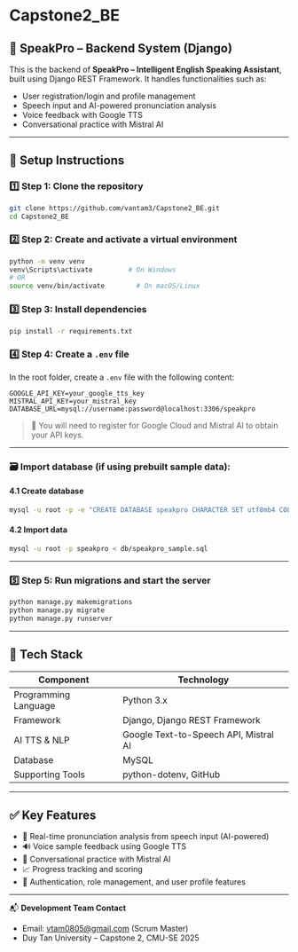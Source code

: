
# Capstone2_BE

## 📘 SpeakPro – Backend System (Django)

This is the backend of **SpeakPro – Intelligent English Speaking Assistant**, built using Django REST Framework. It handles functionalities such as:

- User registration/login and profile management  
- Speech input and AI-powered pronunciation analysis  
- Voice feedback with Google TTS  
- Conversational practice with Mistral AI  

---

## 🚀 Setup Instructions

### 1️⃣ Step 1: Clone the repository
```bash
git clone https://github.com/vantam3/Capstone2_BE.git
cd Capstone2_BE
```

### 2️⃣ Step 2: Create and activate a virtual environment
```bash
python -m venv venv
venv\Scripts\activate         # On Windows
# OR
source venv/bin/activate        # On macOS/Linux
```

### 3️⃣ Step 3: Install dependencies
```bash
pip install -r requirements.txt
```

### 4️⃣ Step 4: Create a `.env` file
In the root folder, create a `.env` file with the following content:
```
GOOGLE_API_KEY=your_google_tts_key
MISTRAL_API_KEY=your_mistral_key
DATABASE_URL=mysql://username:password@localhost:3306/speakpro
```
> 📌 You will need to register for Google Cloud and Mistral AI to obtain your API keys.

---

### 🗃️ Import database (if using prebuilt sample data):

#### 4.1 Create database
```bash
mysql -u root -p -e "CREATE DATABASE speakpro CHARACTER SET utf8mb4 COLLATE utf8mb4_unicode_ci;"
```

#### 4.2 Import data
```bash
mysql -u root -p speakpro < db/speakpro_sample.sql
```

---

### 5️⃣ Step 5: Run migrations and start the server
```bash
python manage.py makemigrations
python manage.py migrate
python manage.py runserver
```

---

## 🧠 Tech Stack

| Component        | Technology                          |
|------------------|--------------------------------------|
| Programming Language | Python 3.x                      |
| Framework        | Django, Django REST Framework       |
| AI TTS & NLP     | Google Text-to-Speech API, Mistral AI |
| Database         | MySQL                               |
| Supporting Tools | python-dotenv, GitHub               |

---

## ✅ Key Features

- 🎤 Real-time pronunciation analysis from speech input (AI-powered)  
- 🔊 Voice sample feedback using Google TTS  
- 🤖 Conversational practice with Mistral AI  
- 📈 Progress tracking and scoring  
- 🔐 Authentication, role management, and user profile features  

---

📬 **Development Team Contact**
- Email: vtam0805@gmail.com (Scrum Master)  
- Duy Tan University – Capstone 2, CMU-SE 2025
